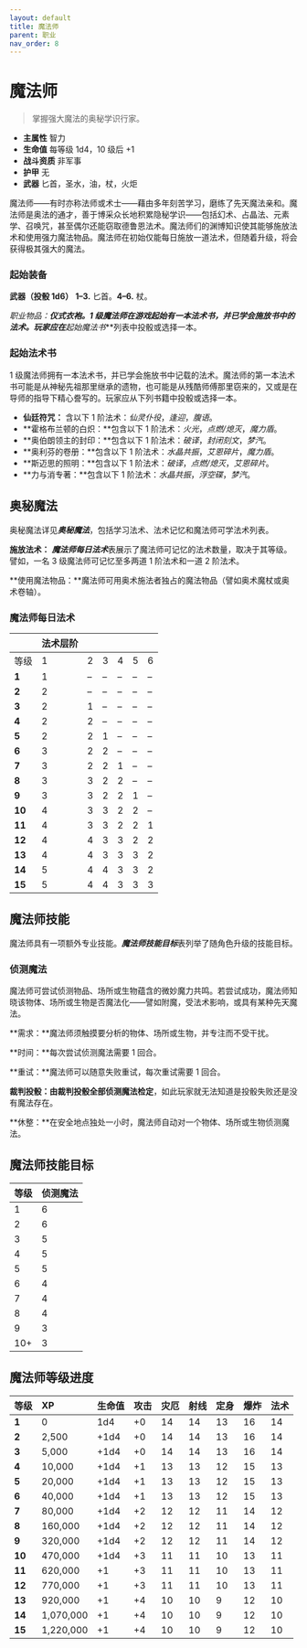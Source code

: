 ```yaml
---
layout: default
title: 魔法师
parent: 职业
nav_order: 8
---
```


# 魔法师

> 掌握强大魔法的奥秘学识行家。

- **主属性**	智力
- **生命值**	每等级 1d4，10 级后 +1
- **战斗资质**	非军事
- **护甲**	无
- **武器**	匕首，圣水，油，杖，火炬

魔法师——有时亦称法师或术士——藉由多年刻苦学习，磨练了先天魔法亲和。魔法师是奥法的通才，善于博采众长地积累隐秘学识——包括幻术、占晶法、元素学、召唤咒，甚至偶尔还能窃取德鲁恩法术。魔法师们的渊博知识使其能够施放法术和使用强力魔法物品。魔法师在初始仅能每日施放一道法术，但随着升级，将会获得极其强大的魔法。

### 起始装备

**武器（投骰 1d6）** **1–3.** 匕首。**4–6.** 杖。

**职业物品：**仪式衣袍。1 级魔法师在游戏起始有一本法术书，并已学会施放书中的法术。玩家应在***起始魔法书***列表中投骰或选择一本。

### 起始法术书

1 级魔法师拥有一本法术书，并已学会施放书中记载的法术。魔法师的第一本法术书可能是从神秘先祖那里继承的遗物，也可能是从残酷师傅那里窃来的，又或是在导师的指导下精心誊写的。玩家应从下列书籍中投骰或选择一本。

- **仙廷符咒：** 含以下 1 阶法术：*仙灵仆役*，*逢迎*，*腹语*。
- **霍格布兰顿的白炽：**包含以下 1 阶法术：*火光*，*点燃/熄灭*，*魔力盾*。
- **奥伯朗领主的封印：**包含以下 1 阶法术：*破译*，*封闭刻文*，*梦汽*。
- **奥利芬的卷册：**包含以下 1 阶法术：*水晶共振*，*艾恩碎片*，*魔力盾*。
- **斯迈思的照明：**包含以下 1 阶法术：*破译*，*点燃/熄灭*，*艾恩碎片*。
- **力与消专著：**包含以下 1 阶法术：*水晶共振*，*浮空碟*，*梦汽*。

## 奥秘魔法

奥秘魔法详见***奥秘魔法***，包括学习法术、法术记忆和魔法师可学法术列表。

**施放法术：** ***魔法师每日法术***表展示了魔法师可记忆的法术数量，取决于其等级。譬如，一名 3 级魔法师可记忆至多两道 1 阶法术和一道 2 阶法术。

**使用魔法物品：**魔法师可用奥术施法者独占的魔法物品（譬如奥术魔杖或奥术卷轴）。

### 魔法师每日法术

|       | **法术层阶** |      |      |      |      |      |
| :---- | :--------- | :--- | :--- | :--- | :--- | :--- |
| 等级 | 1 | 2 | 3 | 4 | 5 | 6 |
| **1** | 1 | – | – | – | – | – |
| **2** | 2 | – | – | – | – | – |
| **3** | 2 | 1 | – | – | – | – |
| **4** | 2 | 2 | – | – | – | – |
| **5** | 2 | 2 | 1 | – | – | – |
| **6** | 3 | 2 | 2 | – | – | – |
| **7** | 3 | 2 | 2 | 1 | – | – |
| **8** | 3 | 3 | 2 | 2 | – | – |
| **9** | 3 | 3 | 2 | 2 | 1 | – |
| **10** | 4 | 3 | 3 | 2 | 2 | – |
| **11** | 4 | 3 | 3 | 2 | 2 | 1 |
| **12** | 4 | 4 | 3 | 3 | 2 | 2 |
| **13** | 4 | 4 | 3 | 3 | 3 | 2 |
| **14** | 5 | 4 | 4 | 3 | 3 | 2 |
| **15** | 5 | 4 | 4 | 3 | 3 | 3 |

## 魔法师技能

魔法师具有一项额外专业技能。***魔法师技能目标***表列举了随角色升级的技能目标。

### 侦测魔法

魔法师可尝试侦测物品、场所或生物蕴含的微妙魔力共鸣。若尝试成功，魔法师知晓该物体、场所或生物是否魔法化——譬如附魔，受法术影响，或具有某种先天魔法。

**需求：**魔法师须触摸要分析的物体、场所或生物，并专注而不受干扰。

**时间：**每次尝试侦测魔法需要 1 回合。

**重试：**魔法师可以随意失败重试，每次重试需要 1 回合。

**裁判投骰：**由裁判投骰全部**侦测魔法检定**，如此玩家就无法知道是投骰失败还是没有魔法存在。

**休整：**在安全地点独处一小时，魔法师自动对一个物体、场所或生物侦测魔法。

## 魔法师技能目标

| 等级 | 侦测魔法 |
| :---- | :----------- |
| 1 | 6 |
| 2 | 6 |
| 3 | 5 |
| 4 | 5 |
| 5 | 5 |
| 6 | 4 |
| 7 | 4 |
| 8 | 4 |
| 9 | 3 |
| 10+ | 3 |

## 魔法师等级进度

| **等级** | **XP** | **生命值** | **攻击** | **灾厄** | **射线** | **定身** | **爆炸** | **法术** |
| :----- | :-------- | :--------- | :----- | :--- | :--- | :--- | :---- | :---- |
| **1** | 0 | 1d4 | +0 | 14 | 14 | 13 | 16 | 14 |
| **2** | 2,500 | +1d4 | +0 | 14 | 14 | 13 | 16 | 14 |
| **3** | 5,000 | +1d4 | +0 | 14 | 14 | 13 | 16 | 14 |
| **4** | 10,000 | +1d4 | +1 | 13 | 13 | 12 | 15 | 13 |
| **5** | 20,000 | +1d4 | +1 | 13 | 13 | 12 | 15 | 13 |
| **6** | 40,000 | +1d4 | +1 | 13 | 13 | 12 | 15 | 13 |
| **7** | 80,000 | +1d4 | +2 | 12 | 12 | 11 | 14 | 12 |
| **8** | 160,000 | +1d4 | +2 | 12 | 12 | 11 | 14 | 12 |
| **9** | 320,000 | +1d4 | +2 | 12 | 12 | 11 | 14 | 12 |
| **10** | 470,000 | +1d4 | +3 | 11 | 11 | 10 | 13 | 11 |
| **11** | 620,000 | +1 | +3 | 11 | 11 | 10 | 13 | 11 |
| **12** | 770,000 | +1 | +3 | 11 | 11 | 10 | 13 | 11 |
| **13** | 920,000 | +1 | +4 | 10 | 10 | 9 | 12 | 10 |
| **14** | 1,070,000 | +1 | +4 | 10 | 10 | 9 | 12 | 10 |
| **15** | 1,220,000 | +1 | +4 | 10 | 10 | 9 | 12 | 10 |
